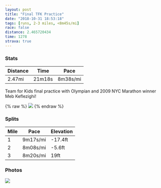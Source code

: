```yaml
---
layout: post
title: "Final TFK Practice"
date: "2018-10-31 18:53:18"
tags: [runs, 2-3 miles, <8m45s/mi]
race: false
distance: 2.465720434
time: 1278
strava: true
---
```


### Stats

| Distance | Time | Pace |
|----------|------|------|
|2.47mi|21m18s|8m38s/mi|

Team for Kids final practice with Olympian and 2009 NYC Marathon winner Meb Keflezighi!

{% raw %}
<img src='https://maps.googleapis.com/maps/api/staticmap?maptype=roadmap&path=enc:{kzwFptobMbAmAjJfMtGxDjGoGfBsHi@iCiNgKbAaJu@sE_GgEyB}EsFiCuBzBrAqBhC`@`MnMtBlEqAnF\nDhO~MuDbOyDxBeT}R&key=AIzaSyC1MId7bFpkLXNAaYhBSTb8jLyiSqzbDtM&size=800x800&markers=color:yellow|label:S|40.77262,-73.97721&markers=color:green|label:F|40.77243000000002,-73.97689999999996'>
{% endraw %}

### Splits

| Mile | Pace | Elevation |
|------|------|-----------|
|1|9m17s/mi|-17.4ft|
|2|8m08s/mi|-5.6ft|
|3|8m20s/mi|19ft|

### Photos
<img src='https://dgtzuqphqg23d.cloudfront.net/0pz9YhN0SYkCFiRIkR-Xkz4rUB3KTurz1i9txbAXf8U-768x768.jpg'>

